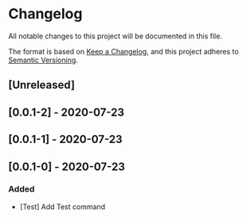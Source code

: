 # Changelog
All notable changes to this project will be documented in this file.

The format is based on [Keep a Changelog](https://keepachangelog.com/en/1.0.0/),
and this project adheres to [Semantic Versioning](https://semver.org/spec/v2.0.0.html).

## [Unreleased]

## [0.0.1-2] - 2020-07-23

## [0.0.1-1] - 2020-07-23

## [0.0.1-0] - 2020-07-23

### Added
- [Test] Add Test command

